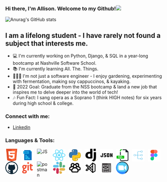 ### Hi there, I'm Allison. Welcome to my Github!<img src="https://raw.githubusercontent.com/MartinHeinz/MartinHeinz/master/wave.gif" width="30px">

![Anurag's GitHub stats](https://github-readme-stats.vercel.app/api?username=allisonkosborne&theme=gruvbox_light&show_icons=true)

## I am a lifelong student - I have rarely not found a subject that interests me.

- 💻 I'm currently working on Python, Django, & SQL in a year-long bootcamp at Nashville Software School.
- 📚 I'm currently learning All. The. Things.
- 👩🏻‍🌾 I'm not just a software engineer - I enjoy gardening, experimenting with fermentation, making soy cappuccinos, & kayaking.
- 🔮 2022 Goal: Graduate from the NSS bootcamp & land a new job that inspires me to delve deeper into the world of tech!
- 🎶 Fun Fact: I sang opera as a Soprano 1 (think HIGH notes) for six years during high school & college.

### Connect with me:

- [Linkedin](https://linkedin.com/in/allisonkosborne/)

### Languages & Tools:

<img align="left" alt="HTML" width="40px" src="./Assets/htmlicon.png" style="padding-right:10px;" />
<img align="left" alt="CSS" width="40px" src="./Assets/cssicon.png" style="padding-right:10px;" />
<img align="left" alt="JS" width="40px" src="./Assets/javascipticon.png" style="padding-right:10px;" />
<img align="left" alt="react" width="40px" src="./Assets/reacticon.png" style="padding-right:10px;" />
<img align="left" alt="python" width="40px" src="./Assets/pythonicon.png" style="padding-right:10px;" />
<img align="left" alt="django" width="40px" src="./Assets/djangoicon.png" style="padding-right:10px;" />
<img align="left" alt="json" width="40px" src="./Assets/jconicon.png" style="padding-right:10px;" />
<img align="left" alt="sql" width="40px" src="./Assets/sqlicon.png" style="padding-right:10px;" />
<img align="left" alt="diagram" width="40px" src="./Assets/diagramicon.png" style="padding-right:10px;" />
<img align="left" alt="figma" width="40px" src="./Assets/figmaicon.png" style="padding-right:10px;" />
<img align="left" alt="github" width="40px" src="./Assets/githubicon.png" style="padding-right:10px;" />
<img align="left" alt="git" width="40px" src="./Assets/giticon.png" style="padding-right:10px;" />
<img align="left" alt="postman" width="40px" src="./Assets/postmanicon.png" style="padding-right:10px;" />
<img align="left" alt="slack" width="40px" src="./Assets/slackicon.png" style="padding-right:10px;" />
<img align="left" alt="teamwork" width="40px" src="./Assets/teamworkicon.png" style="padding-right:10px;" />
<img align="left" alt="vscode" width="40px" src="./Assets/vscodeicon.png" style="padding-right:10px;" />
<img align="left" alt="wireframe" width="40px" src="./Assets/wireframingicon.png" style="padding-right:10px;" />
<img align="left" alt="zoom" width="40px" src="./Assets/zoomicon.png" style="padding-right:10px;" />
